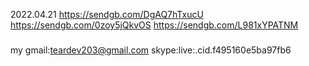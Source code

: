 2022.04.21
https://sendgb.com/DgAQ7hTxucU
https://sendgb.com/0zoy5jQkvOS
https://sendgb.com/L981xYPATNM

###
my gmail:teardev203@gmail.com
skype:live:.cid.f495160e5ba97fb6
###

